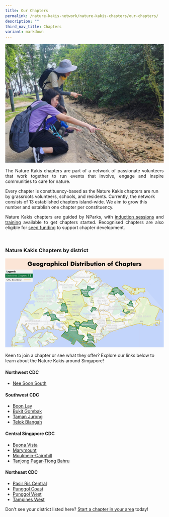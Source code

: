 ```yaml
---
title: Our Chapters
permalink: /nature-kakis-network/nature-kakis-chapters/our-chapters/
description: ""
third_nav_title: Chapters
variant: markdown
---
```

<section>
	<img src="/images/BioD%20&amp;%20wildlife/BioDandWildlife__1__Resized_2.jpg">
<p align="justify">The Nature Kakis chapters are part of a network of passionate volunteers that work together to run events that involve, engage and inspire communities to care for nature.</p> 
<p>Every chapter is constituency-based as the Nature Kakis chapters are run by grassroots volunteers, schools, and residents. Currently, the network consists of 13 established chapters island-wide. We aim to grow this number and establish one chapter per constituency.</p>
<p align="justify">Nature Kakis chapters are guided by NParks, with <a href="">induction sessions</a> and <a href="">training</a> available to get chapters started. Recognised chapters are also eligible for <a href="/seed-fund/about/">seed funding</a> to support chapter development.</p>
<br>
</section>
<section>
<h3>Nature Kakis Chapters by district</h3>
<img src="/images/Maps/nk%20map%20new.PNG">
<p>Keen to join a chapter or see what they offer? Explore our links below to learn about the Nature Kakis around Singapore!</p>
<h4>Northwest CDC</h4>
<ul>
	<li><a href="/all/chapters/nee-soon-south/">Nee Soon South</a></li>
	</ul>
<h4>Southwest CDC</h4>
<ul>
	<li><a href="/all/chapters/boon-lay/">Boon Lay</a></li>
	<li><a href="/all/chapters/bukit-gombak/">Bukit Gombak</a></li>
	<li><a href="">Taman Jurong</a></li>
	<li><a href="">Telok Blangah</a></li>
	</ul>
<h4>Central Singapore CDC</h4>
<ul>
	<li><a href="">Buona Vista</a></li>
	<li><a href="/all/chapters/marymount/">Marymount</a></li>
	<li><a href="/all/chapters/moulmein-cainhill/">Moulmein-Cairnhill</a></li>
	<li><a href="">Tanjong Pagar-Tiong Bahru</a></li>
	</ul>
<h4>Northeast CDC</h4>
<ul>
	<li><a href="/all/chapters/pasir-ris-central/">Pasir Ris Central</a></li>
	<li><a href="">Punggol Coast</a></li>
	<li><a href="">Punggol West</a></li>
	<li><a href="">Tampines West</a></li>
	</ul>
<p align="justify">Don't see your district listed here? <a href="=&quot;/nature-kakis-network/chapters/starting-a-chapter/&quot;">Start a chapter in your area</a> today! </p>
</section>
